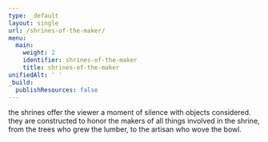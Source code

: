 ```yaml
---
type: _default
layout: single
url: /shrines-of-the-maker/
menu:
  main:
    weight: 2
    identifier: shrines-of-the-maker
    title: shrines-of-the-maker
unifiedAlt: ' '
_build:
  publishResources: false
---
```


the shrines offer the viewer a moment of silence with objects considered. they are constructed to honor the makers of all things involved in the shrine, from the trees who grew the lumber, to the artisan who wove the bowl.
